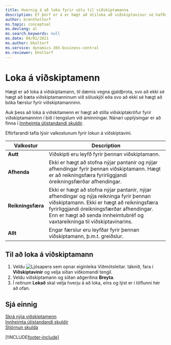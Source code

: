 ```yaml
---
title: Hvernig á að loka fyrir sölu til viðskiptamanna
description: Ef þörf er á er hægt að útiloka að viðskiptavinur sé hafður með í söluskjölum og öðrum sölufærslum.
author: brentholtorf
ms.topic: conceptual
ms.devlang: al
ms.search.keywords: null
ms.date: 04/01/2021
ms.author: bholtorf
ms.service: dynamics-365-business-central
ms.reviewer: bholtorf
---
```

# <a name="block-customers"></a>Loka á viðskiptamenn
Hægt er að loka á viðskiptamann, til dæmis vegna gjaldþrota, svo að ekki sé hægt að bæta viðskiptamanninum við söluskjöl eða svo að ekki sé hægt að bóka færslur fyrir viðskiptamanninn.

Auk þess að loka á viðskitamenn er hægt að stilla viðskiptakröfur fyrir viðskiptamanninn í bið í tengslum við áminningar. Nánari upplýsingar er að finna í [Innheimta útistandandi skuldir](receivables-collect-outstanding-balances.md).   

Eftirfarandi tafla lýsir valkostunum fyrir lokun á viðskiptavini.  

|Valkostur|Description|  
|--------------------|------------|  
|**Autt**|Viðskipti eru leyfð fyrir þennan viðskiptamann.|
|**Afhenda**|Ekki er hægt að stofna nýjar pantanir og nýjar afhendingar fyrir þennan viðskiptamann. Hægt er að reikningsfæra fyrirliggjandi óreikningsfærðar afhendingar.|  
|**Reikningsfæra**|Ekki er hægt að stofna nýjar pantanir, nýjar afhendingar og nýja reikninga fyrir þennan viðskiptamann. Ekki er hægt að reikningsfæra fyrirliggjandi óreikningsfærðar afhendingar. Enn er hægt að senda innheimtubréf og vaxtareikninga til viðskiptavinarins.|  
|**Allt**|Engar færslur eru leyfðar fyrir þennan viðskiptamann, þ.m.t. greiðslur.|  

## <a name="to-block-a-customer"></a>Til að loka á viðskiptamann
1. Veldu ![Ljósapera sem opnar eiginleika Viðmótsleitar.](media/ui-search/search_small.png "Segðu mér hvað þú vilt gera") táknið, fara í **Viðskiptavinir** og velja síðan viðkomandi tengil.
2. Veldu viðskiptamann og síðan aðgerðina **Breyta**.
3. Í reitnum **Lokað** skal velja hverju á að loka, eins og lýst er í töflunni hér að ofan.

## <a name="see-also"></a>Sjá einnig
[Skrá nýja viðskiptamenn](sales-how-register-new-customers.md)  
[Innheimta útistandandi skuldir](receivables-collect-outstanding-balances.md)  
[Stjórnun skulda](receivables-manage-receivables.md)  


[!INCLUDE[footer-include](includes/footer-banner.md)]

